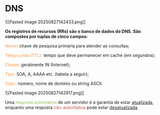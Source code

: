 
# DNS


![[Pasted image 20250827142433.png]]


**Os registros de recursos (RRs) são o banco de dados do DNS. São compostos por tuplas de cinco campos:**


<font color="#f79646">Nome:</font> chave de pesquisa primária para atender as consultas; 

<font color="#f79646">Tempo_vida (TTL):</font> tempo que deve permanecer em cache (em segundos); 

<font color="#f79646">Classe:</font> geralmente IN (Internet);  

<font color="#f79646">Tipo: </font>SOA, A, AAAA etc. (tabela a seguir); 

<font color="#f79646">Valor:</font> número, nome de domínio ou string ASCII.

![[Pasted image 20250827142917.png]]

Uma <font color="#9bbb59">resposta autoritativa </font>de um servidor é a garantia de estar <u>atualizada</u>, enquanto uma resposta <font color="#c0504d">não-autoritativa</font> pode estar <u>desatualizada</u>.